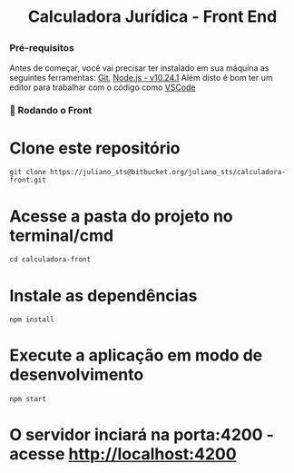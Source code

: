<h1 align="center">

Calculadora Jurídica - Front End
</h1>


### Pré-requisitos

Antes de começar, você vai precisar ter instalado em sua máquina as seguintes ferramentas:
[Git](https://git-scm.com/), [Node.js - v10.24.1](https://nodejs.org/en/)
Além disto é bom ter um editor para trabalhar com o código como [VSCode](https://code.visualstudio.com/)

### 🎲 Rodando o Front


# Clone este repositório
```
git clone https://juliano_sts@bitbucket.org/juliano_sts/calculadora-front.git
```

# Acesse a pasta do projeto no terminal/cmd
```
cd calculadora-front
```
# Instale as dependências 

```
npm install
```

# Execute a aplicação em modo de desenvolvimento
```
npm start
```

# O servidor inciará na porta:4200 - acesse <http://localhost:4200>

